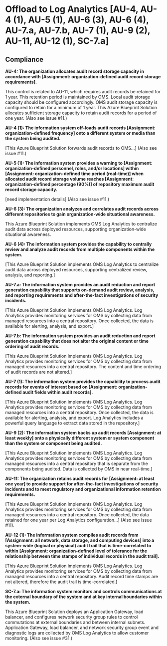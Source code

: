 # Offload to Log Analytics [AU-4, AU-4 (1), AU-5 (1), AU-6 (3), AU-6 (4), AU-7.a, AU-7.b, AU-7 (1), AU-9 (2), AU-11, AU-12 (1), SC-7.a]

## Compliance

**AU-4: The organization allocates audit record storage capacity in accordance with [Assignment: organization-defined audit record storage requirements].**

This control is related to AU-11, which requires audit records be retained for 1 year. This retention period is maintained by OMS. Local audit storage capacity should be configured accordingly. OMS audit storage capacity is configured to retain for a minimum of 1 year. This Azure Blueprint Solution allocates sufficient storage capacity to retain audit records for a period of one year. (Also see issue #11.)

**AU-4 (1): The information system off-loads audit records [Assignment: organization-defined frequency] onto a different system or media than the system being audited.**

[This Azure Blueprint Solution forwards audit records to OMS...] (Also see issue #11.)

**AU-5 (1): The information system provides a warning to [Assignment: organization-defined personnel, roles, and/or locations] within [Assignment: organization-defined time period (real-time)] when allocated audit record storage volume reaches [Assignment: organization-defined percentage (90%)] of repository maximum audit record storage capacity.**

[need implementation details] (Also see issue #11.)

**AU-6 (3): The organization analyzes and correlates audit records across different repositories to gain organization-wide situational awareness.**

This Azure Blueprint Solution implements OMS Log Analytics to centralize audit data across deployed resources, supporting organization-wide situational awareness.

**AU-6 (4): The information system provides the capability to centrally review and analyze audit records from multiple components within the system.**

[This Azure Blueprint Solution implements OMS Log Analytics to centralize audit data across deployed resources, supporting centralized review, analysis, and reporting.]

**AU-7.a: The information system provides an audit reduction and report generation capability that supports on-demand audit review, analysis, and reporting requirements and after-the-fact investigations of security incidents.**

[This Azure Blueprint Solution implements OMS Log Analytics. Log Analytics provides monitoring services for OMS by collecting data from managed resources into a central repository. Once collected, the data is available for alerting, analysis, and export.]

**AU-7.b: The information system provides an audit reduction and report generation capability that does not alter the original content or time ordering of audit records.**

[This Azure Blueprint Solution implements OMS Log Analytics. Log Analytics provides monitoring services for OMS by collecting data from managed resources into a central repository. The content and time ordering of audit records are not altered.]

**AU-7 (1): The information system provides the capability to process audit records for events of interest based on [Assignment: organization-defined audit fields within audit records].**

[This Azure Blueprint Solution implements OMS Log Analytics. Log Analytics provides monitoring services for OMS by collecting data from managed resources into a central repository. Once collected, the data is available for alerting, analysis, and export. Log Analytics includes a powerful query language to extract data stored in the repository.]

**AU-9 (2): The information system backs up audit records [Assignment: at least weekly] onto a physically different system or system component than the system or component being audited.**

[This Azure Blueprint Solution implements OMS Log Analytics. Log Analytics provides monitoring services for OMS by collecting data from managed resources into a central repository that is separate from the components being audited. Data is collected by OMS in near real-time.]

**AU-11: The organization retains audit records for [Assignment: at least one year] to provide support for after-the-fact investigations of security incidents and to meet regulatory and organizational information retention requirements.**

[This Azure Blueprint Solution implements OMS Log Analytics. Log Analytics provides monitoring services for OMS by collecting data from managed resources into a central repository. Once collected, the data retained for one year per Log Analytics configuration...] (Also see issue #11).

**AU-12 (1): The information system compiles audit records from [Assignment: all network, data storage, and computing devices] into a system-wide (logical or physical) audit trail that is time-correlated to within [Assignment: organization-defined level of tolerance for the relationship between time stamps of individual records in the audit trail].**

[This Azure Blueprint Solution implements OMS Log Analytics. Log Analytics provides monitoring services for OMS by collecting data from managed resources into a central repository. Audit record time stamps are not altered, therefore the audit trail is time-correlated.]

**SC-7.a: The information system monitors and controls communications at the external boundary of the system and at key internal boundaries within the system.**

This Azure Blueprint Solution deploys an Application Gateway, load balancer, and configures network security group rules to control commutations at external boundaries and between internal subnets. Application Gateway, load balancer, and network security group event and diagnostic logs are collected by OMS Log Analytics to allow customer monitoring. (Also see issue #31.)
